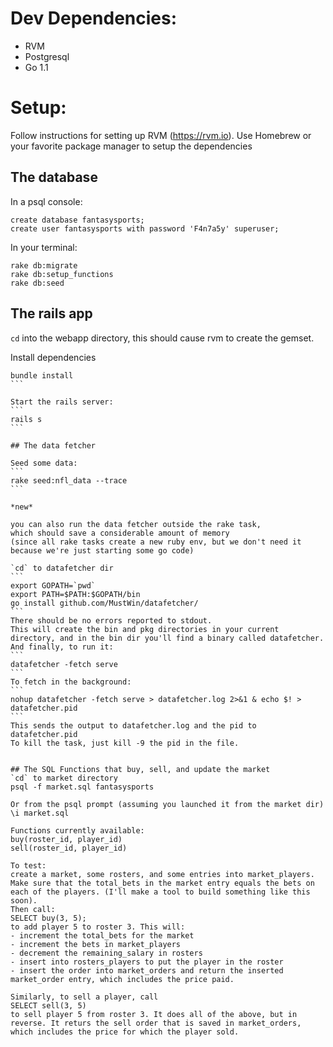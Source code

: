 
# Dev Dependencies:
* RVM
* Postgresql
* Go 1.1

# Setup:

Follow instructions for setting up RVM (https://rvm.io).  Use Homebrew or your favorite package manager to setup the dependencies

## The database
In a psql console:
```
create database fantasysports;
create user fantasysports with password 'F4n7a5y' superuser;
```

In your terminal:
```
rake db:migrate
rake db:setup_functions
rake db:seed
```

## The rails app
`cd` into the webapp directory, this should cause rvm to create the gemset.

Install dependencies
````
bundle install
```

Start the rails server:
```
rails s
```

## The data fetcher

Seed some data:
```
rake seed:nfl_data --trace
```

*new*

you can also run the data fetcher outside the rake task,
which should save a considerable amount of memory
(since all rake tasks create a new ruby env, but we don't need it
because we're just starting some go code)

`cd` to datafetcher dir
```
export GOPATH=`pwd`
export PATH=$PATH:$GOPATH/bin
go install github.com/MustWin/datafetcher/
```
There should be no errors reported to stdout.
This will create the bin and pkg directories in your current directory, and in the bin dir you'll find a binary called datafetcher. And finally, to run it:
```
datafetcher -fetch serve
```
To fetch in the background:
```
nohup datafetcher -fetch serve > datafetcher.log 2>&1 & echo $! > datafetcher.pid
```
This sends the output to datafetcher.log and the pid to datafetcher.pid
To kill the task, just kill -9 the pid in the file.


## The SQL Functions that buy, sell, and update the market
`cd` to market directory
psql -f market.sql fantasysports

Or from the psql prompt (assuming you launched it from the market dir)
\i market.sql

Functions currently available:
buy(roster_id, player_id)
sell(roster_id, player_id)

To test:
create a market, some rosters, and some entries into market_players. Make sure that the total_bets in the market entry equals the bets on each of the players. (I'll make a tool to build something like this soon).
Then call:
SELECT buy(3, 5);
to add player 5 to roster 3. This will:
- increment the total_bets for the market
- increment the bets in market_players
- decrement the remaining_salary in rosters
- insert into rosters_players to put the player in the roster
- insert the order into market_orders and return the inserted market_order entry, which includes the price paid.

Similarly, to sell a player, call
SELECT sell(3, 5)
to sell player 5 from roster 3. It does all of the above, but in reverse. It returs the sell order that is saved in market_orders, which includes the price for which the player sold.

